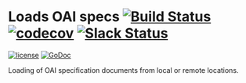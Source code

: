 # Loads OAI specs  [![Build Status](https://travis-ci.org/go-openapi/loads.svg?branch=master)](https://travis-ci.org/go-openapi/loads) [![codecov](https://codecov.io/gh/go-openapi/loads/branch/master/graph/badge.svg)](https://codecov.io/gh/go-openapi/loads) [![Slack Status](https://slackin.goswagger.io/badge.svg)](https://slackin.goswagger.io)

[![license](http://img.shields.io/badge/license-Apache%20v2-orange.svg)](https://raw.githubusercontent.com/go-openapi/loads/master/LICENSE) [![GoDoc](https://godoc.org/github.com/go-openapi/loads?status.svg)](http://godoc.org/github.com/go-openapi/loads)

Loading of OAI specification documents from local or remote locations.
